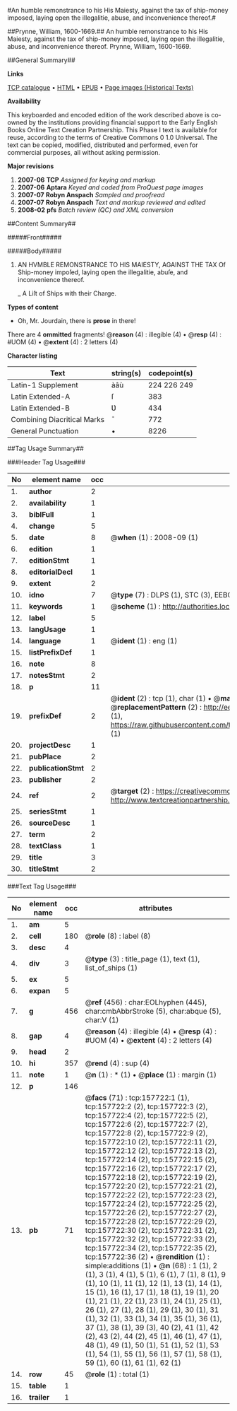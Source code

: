 #An humble remonstrance to his His Maiesty, against the tax of ship-money imposed, laying open the illegalitie, abuse, and inconvenience thereof.#

##Prynne, William, 1600-1669.##
An humble remonstrance to his His Maiesty, against the tax of ship-money imposed, laying open the illegalitie, abuse, and inconvenience thereof.
Prynne, William, 1600-1669.

##General Summary##

**Links**

[TCP catalogue](http://www.ota.ox.ac.uk/tcp/)  • 
[HTML](http://tei.it.ox.ac.uk/tcp/Texts-HTML/free/A91/A91195.html)  • 
[EPUB](http://tei.it.ox.ac.uk/tcp/Texts-EPUB/free/A91/A91195.epub) • 
[Page images (Historical Texts)](https://data.historicaltexts.jisc.ac.uk/view?pubId=eebo-99868695e&pageId=eebo-99868695e-157722-1)

**Availability**

This keyboarded and encoded edition of the
	       work described above is co-owned by the institutions
	       providing financial support to the Early English Books
	       Online Text Creation Partnership. This Phase I text is
	       available for reuse, according to the terms of Creative
	       Commons 0 1.0 Universal. The text can be copied,
	       modified, distributed and performed, even for
	       commercial purposes, all without asking permission.

**Major revisions**

1. __2007-06__ __TCP__ *Assigned for keying and markup*
1. __2007-06__ __Aptara__ *Keyed and coded from ProQuest page images*
1. __2007-07__ __Robyn Anspach__ *Sampled and proofread*
1. __2007-07__ __Robyn Anspach__ *Text and markup reviewed and edited*
1. __2008-02__ __pfs__ *Batch review (QC) and XML conversion*

##Content Summary##

#####Front#####

#####Body#####

1. AN
HVMBLE REMONSTRANCE
TO HIS
MAIESTY,
AGAINST THE TAX
Of Ship-money impoſed, laying open
the illegalitie, abuſe, and inconvenience
thereof.

    _ A Liſt of Ships with their
Charge.

**Types of content**

  * Oh, Mr. Jourdain, there is **prose** in there!

There are 4 **ommitted** fragments! 
 @__reason__ (4) : illegible (4)  •  @__resp__ (4) : #UOM (4)  •  @__extent__ (4) : 2 letters (4)

**Character listing**


|Text|string(s)|codepoint(s)|
|---|---|---|
|Latin-1 Supplement|àâù|224 226 249|
|Latin Extended-A|ſ|383|
|Latin Extended-B|Ʋ|434|
|Combining             Diacritical Marks|̄|772|
|General Punctuation|•|8226|

##Tag Usage Summary##

###Header Tag Usage###

|No|element name|occ|attributes|
|---|---|---|---|
|1.|__author__|2||
|2.|__availability__|1||
|3.|__biblFull__|1||
|4.|__change__|5||
|5.|__date__|8| @__when__ (1) : 2008-09 (1)|
|6.|__edition__|1||
|7.|__editionStmt__|1||
|8.|__editorialDecl__|1||
|9.|__extent__|2||
|10.|__idno__|7| @__type__ (7) : DLPS (1), STC (3), EEBO-CITATION (1), PROQUEST (1), VID (1)|
|11.|__keywords__|1| @__scheme__ (1) : http://authorities.loc.gov/ (1)|
|12.|__label__|5||
|13.|__langUsage__|1||
|14.|__language__|1| @__ident__ (1) : eng (1)|
|15.|__listPrefixDef__|1||
|16.|__note__|8||
|17.|__notesStmt__|2||
|18.|__p__|11||
|19.|__prefixDef__|2| @__ident__ (2) : tcp (1), char (1)  •  @__matchPattern__ (2) : ([0-9\-]+):([0-9IVX]+) (1), (.+) (1)  •  @__replacementPattern__ (2) : http://eebo.chadwyck.com/downloadtiff?vid=$1&page=$2 (1), https://raw.githubusercontent.com/textcreationpartnership/Texts/master/tcpchars.xml#$1 (1)|
|20.|__projectDesc__|1||
|21.|__pubPlace__|2||
|22.|__publicationStmt__|2||
|23.|__publisher__|2||
|24.|__ref__|2| @__target__ (2) : https://creativecommons.org/publicdomain/zero/1.0/ (1), http://www.textcreationpartnership.org/docs/. (1)|
|25.|__seriesStmt__|1||
|26.|__sourceDesc__|1||
|27.|__term__|2||
|28.|__textClass__|1||
|29.|__title__|3||
|30.|__titleStmt__|2||


###Text Tag Usage###

|No|element name|occ|attributes|
|---|---|---|---|
|1.|__am__|5||
|2.|__cell__|180| @__role__ (8) : label (8)|
|3.|__desc__|4||
|4.|__div__|3| @__type__ (3) : title_page (1), text (1), list_of_ships (1)|
|5.|__ex__|5||
|6.|__expan__|5||
|7.|__g__|456| @__ref__ (456) : char:EOLhyphen (445), char:cmbAbbrStroke (5), char:abque (5), char:V (1)|
|8.|__gap__|4| @__reason__ (4) : illegible (4)  •  @__resp__ (4) : #UOM (4)  •  @__extent__ (4) : 2 letters (4)|
|9.|__head__|2||
|10.|__hi__|357| @__rend__ (4) : sup (4)|
|11.|__note__|1| @__n__ (1) : * (1)  •  @__place__ (1) : margin (1)|
|12.|__p__|146||
|13.|__pb__|71| @__facs__ (71) : tcp:157722:1 (1), tcp:157722:2 (2), tcp:157722:3 (2), tcp:157722:4 (2), tcp:157722:5 (2), tcp:157722:6 (2), tcp:157722:7 (2), tcp:157722:8 (2), tcp:157722:9 (2), tcp:157722:10 (2), tcp:157722:11 (2), tcp:157722:12 (2), tcp:157722:13 (2), tcp:157722:14 (2), tcp:157722:15 (2), tcp:157722:16 (2), tcp:157722:17 (2), tcp:157722:18 (2), tcp:157722:19 (2), tcp:157722:20 (2), tcp:157722:21 (2), tcp:157722:22 (2), tcp:157722:23 (2), tcp:157722:24 (2), tcp:157722:25 (2), tcp:157722:26 (2), tcp:157722:27 (2), tcp:157722:28 (2), tcp:157722:29 (2), tcp:157722:30 (2), tcp:157722:31 (2), tcp:157722:32 (2), tcp:157722:33 (2), tcp:157722:34 (2), tcp:157722:35 (2), tcp:157722:36 (2)  •  @__rendition__ (1) : simple:additions (1)  •  @__n__ (68) : 1 (1), 2 (1), 3 (1), 4 (1), 5 (1), 6 (1), 7 (1), 8 (1), 9 (1), 10 (1), 11 (1), 12 (1), 13 (1), 14 (1), 15 (1), 16 (1), 17 (1), 18 (1), 19 (1), 20 (1), 21 (1), 22 (1), 23 (1), 24 (1), 25 (1), 26 (1), 27 (1), 28 (1), 29 (1), 30 (1), 31 (1), 32 (1), 33 (1), 34 (1), 35 (1), 36 (1), 37 (1), 38 (1), 39 (3), 40 (2), 41 (1), 42 (2), 43 (2), 44 (2), 45 (1), 46 (1), 47 (1), 48 (1), 49 (1), 50 (1), 51 (1), 52 (1), 53 (1), 54 (1), 55 (1), 56 (1), 57 (1), 58 (1), 59 (1), 60 (1), 61 (1), 62 (1)|
|14.|__row__|45| @__role__ (1) : total (1)|
|15.|__table__|1||
|16.|__trailer__|1||
